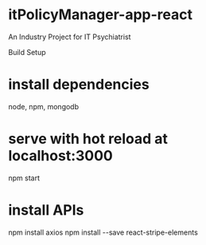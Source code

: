 # itPolicyManager-app-react
An Industry Project for IT Psychiatrist

Build Setup
# install dependencies
node, 
npm,
mongodb 

# serve with hot reload at localhost:3000
npm start

# install APIs
npm install axios
npm install --save react-stripe-elements

